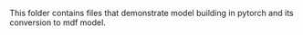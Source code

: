 This folder contains files that demonstrate model building in pytorch and its conversion to mdf model.
